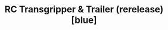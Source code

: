 ---
parts:
  - qty: 5
    name: 16mm Red ROK
    color: red
  - qty: 5
    name: 19mm Blue ROK
    color: blue
  - qty: 4
    name: Barrel
    color: orange
  - qty: 1
    name: Bin
    color: red
  - qty: 1
    name: Bin
    color: blue
  - qty: 1
    name: Barrel Holder
    color: green
  - qty: 2
    name: Handrail/Railing
    color: yellow
  - qty: 1
    name: Trailer
    color: blue
  - qty: 1
    name: RC Transgripper
    color: blue
cmseditable: true
title: RC Transgripper & Trailer (rerelease) [blue]
archiveLinks:
  - name: 03/11/2008
    link: https://web.archive.org/web/20080311093631/http://www.rokenbok.com/RO_Products/RC/RC_04245.asp
  - name: 11/23/2009
    link: https://web.archive.org/web/20091123182038/http://www.rokenbok.com/RO_Products/RC/RC_04245.asp
  - name: worthpoint
    link: https://www.worthpoint.com/worthopedia/rokenbok-rc-transgripper-trailer-add-20676119
priceHistory:
  - date: 03/11/2008
    price: 64.99
skus:
  - "04245"
video: ""
plans:
  - name: RC Transgripper & Trailer
    link: /plans/04245_rc_transgripper_trailer.pdf
images:
  - /img/sets/thumb_rc_transgripper_trailer_1.gif
thumb: /img/sets/thumb_rc_transgripper_trailer.jpg
categories:
  - Vehicle (RC)
year: 2007
description: Features two front power forks that grip, lift and load. Also
  included is a Cargo Trailer with two side rails for transporting cargo and
  hidden ramps that pull out for vehicle transportation. Requires Start Set and
  three AA batteries.
category:
  - Vehicle (RC)
---